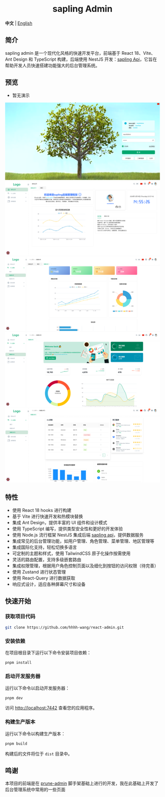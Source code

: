 <div align="center"> 
<br> 
<h1> sapling Admin </h1>
</div>

**中文** | [English](./README.en-US.md)

## 简介

sapling admin 是一个现代化风格的快速开发平台，前端基于 React 18、Vite、Ant Design 和 TypeScript 构建，后端使用 NestJS 开发：[sapling Api](https://github.com/kangood/prune-api)，它旨在帮助开发人员快速搭建功能强大的后台管理系统。

## 预览
+ 暂无演示

![login.png](https://raw.githubusercontent.com/hhhh-wang/react-admin/main/src/assets/login.png)
![home.png](https://raw.githubusercontent.com/hhhh-wang/react-admin/main/src/assets/home.png)
![analysis1.png](https://raw.githubusercontent.com/hhhh-wang/react-admin/main/src/assets/analysis1.png)
![analysis2.png](https://raw.githubusercontent.com/hhhh-wang/react-admin/main/src/assets/analysis2.png)
![analysis3.png](https://raw.githubusercontent.com/hhhh-wang/react-admin/main/src/assets/analysis3.png)

## 特性

- 使用 React 18 hooks 进行构建
- 基于 Vite 进行快速开发和热模块替换
- 集成 Ant Design，提供丰富的 UI 组件和设计模式
- 使用 TypeScript 编写，提供类型安全性和更好的开发体验
- 使用 Node.js 流行框架 NestJS 集成后端 [sapling api](https://github.com/kangood/prune-api)，提供数据服务
- 集成常见的后台管理功能，如用户管理、角色管理、菜单管理、地区管理等
- 集成国际化支持，轻松切换多语言
- 可定制的主题和样式，使用 TailwindCSS 原子化操作按需使用
- 灵活的路由配置，支持多级嵌套路由
- 集成权限管理，根据用户角色控制页面以及细化到按钮的访问权限（待完善）
- 使用 Zustand 进行状态管理
- 使用 React-Query 进行数据获取
- 响应式设计，适应各种屏幕尺寸和设备

## 快速开始

### 获取项目代码

```bash
git clone https://github.com/hhhh-wang/react-admin.git
```

### 安装依赖

在项目根目录下运行以下命令安装项目依赖：

```bash
pnpm install
```

### 启动开发服务器

运行以下命令以启动开发服务器：

```bash
pnpm dev
```

访问 [http://localhost:7442](http://localhost:7442) 查看您的应用程序。

### 构建生产版本

运行以下命令以构建生产版本：

```bash
pnpm build
```

构建后的文件将位于 `dist` 目录中。

## 鸣谢

本项目的前端是在 [prune-admin](https://github.com/kangood/prune-admin) 脚手架基础上进行的开发，我在此基础上开发了后台管理系统中常用的一些页面
